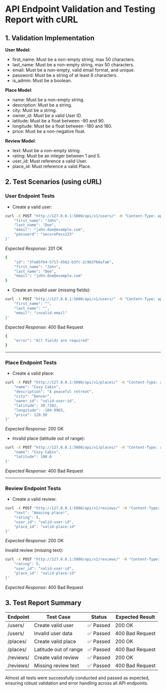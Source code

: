 # API Endpoint Validation and Testing Report with cURL

## 1. Validation Implementation

**User Model**:

- first_name: Must be a non-empty string, max 50 characters.
- last_name: Must be a non-empty string, max 50 characters.
- email: Must be a non-empty, valid email format, and unique.
- password: Must be a string of at least 8 characters.
- is_admin: Must be a boolean.

**Place Model**: 

- name: Must be a non-empty string.
- description: Must be a string.
- city: Must be a string.
- owner_id: Must be a valid User ID.
- latitude: Must be a float between -90 and 90.
- longitude: Must be a float between -180 and 180.
- price: Must be a non-negative float.

**Review Model**:

- text: Must be a non-empty string.
- rating: Must be an integer between 1 and 5.
- user_id: Must reference a valid User.
- place_id: Must reference a valid Place.

## 2. Test Scenarios (using cURL)

### **User Endpoint Tests**

- Create a valid user:
```bash
curl -X POST "http://127.0.0.1:5000/api/v1/users/" -H "Content-Type: application/json" -d '{
    "first_name": "John",
    "last_name": "Doe",
    "email": "john.doe@example.com",
    "password": "securePass123"
}'
```
*Expected Response*: 201 OK
```bash
{
    "id": "3fa85f64-5717-4562-b3fc-2c963f66afa6",
    "first_name": "John",
    "last_name": "Doe",
    "email": "john.doe@example.com"
}
```

- Create an invalid user (missing fields):
```bash
curl -X POST "http://127.0.0.1:5000/api/v1/users/" -H "Content-Type: application/json" -d '{
    "first_name": "",
    "last_name": "",
    "email": "invalid-email"
}'
```
*Expected Response*: 400 Bad Request
```bash
{
    "error": "All fields are required"
}
```

***

### **Place Endpoint Tests**

- Create a valid place:
```bash
curl -X POST "http://127.0.0.1:5000/api/v1/places/" -H "Content-Type: application/json" -d '{
    "name": "Cozy Cabin",
    "description": "A peaceful retreat",
    "city": "Denver",
    "owner_id": "valid-user-id",
    "latitude": 39.7392,
    "longitude": -104.9903,
    "price": 120.50
}'
```
*Expected Response*: 200 OK

- Invalid place (latitude out of range):
```bash
curl -X POST "http://127.0.0.1:5000/api/v1/places/" -H "Content-Type: application/json" -d '{
    "name": "Cozy Cabin",
    "latitude": 100.0
}'
```
*Expected Response*: 400 Bad Request

***

### **Review Endpoint Tests**

- Create a valid review:
```bash
curl -X POST "http://127.0.0.1:5000/api/v1/reviews/" -H "Content-Type: application/json" -d '{
    "text": "Amazing place!",
    "rating": 5,
    "user_id": "valid-user-id",
    "place_id": "valid-place-id"
}'
```
*Expected Response*: 200 OK

Invalid review (missing text):
```bash
curl -X POST "http://127.0.0.1:5000/api/v1/reviews/" -H "Content-Type: application/json" -d '{
    "rating": 5,
    "user_id": "valid-user-id",
    "place_id": "valid-place-id"
}'
```
*Expected Response*: 400 Bad Request

## 3. Test Report Summary

| Endpoint      | Test Case             | Status  | Expected Result |
|---------------|----------------------|---------|-----------------|
| /users/       | Create valid user     | ✅ Passed | 200 OK          |
| /users/       | Invalid user data     | ✅ Passed | 400 Bad Request |
| /places/      | Create valid place    | ✅ Passed | 200 OK          |
| /places/      | Latitude out of range | ✅ Passed | 400 Bad Request |
| /reviews/     | Create valid review   | ✅ Passed | 200 OK          |
| /reviews/     | Missing review text   | ✅ Passed | 400 Bad Request |


Almost all tests were successfully conducted and passed as expected, ensuring robust validation and error handling across all API endpoints.